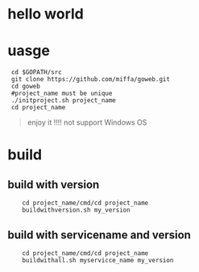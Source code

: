 # hello world

# uasge

``` 
 cd $GOPATH/src
 git clone https://github.com/miffa/goweb.git
 cd goweb
 #project_name must be unique
 ./initproject.sh project_name
 cd project_name

```
> enjoy it
> !!!! not support Windows OS



# build
## build with version
```
    cd project_name/cmd/cd project_name
    buildwithversion.sh my_version
```

## build with servicename and version
```
    cd project_name/cmd/cd project_name
    buildwithall.sh myservicce_name my_version
```





 













